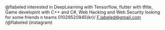 @flabeled
interested in DeepLearning with Tensorflow, flutter with tflite, Game developint with C++ and C#, Web Hacking and Web Security
looking for some friends n teams 
01028520945(kr)/ F.labeled@gmail.com /@flabeled (instagram)

<!---
flabeled/flabeled is a ✨ special ✨ repository because its `README.md` (this file) appears on your GitHub profile.
You can click the Preview link to take a look at your changes.
--->
